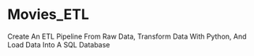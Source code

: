 # Movies_ETL
Create An ETL Pipeline From Raw Data, Transform Data With Python,  And Load Data Into A SQL Database
